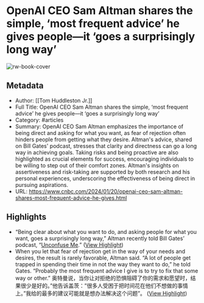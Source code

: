 # OpenAI CEO Sam Altman shares the simple, ‘most frequent advice’ he gives people—it ‘goes a surprisingly long way’

![rw-book-cover](https://readwise-assets.s3.amazonaws.com/media/uploaded_book_covers/profile_101759/107337807-1700657783226-gettyimages-1258019697-2009_EhIblGo.jpeg)

## Metadata
- Author: [[Tom Huddleston Jr.]]
- Full Title: OpenAI CEO Sam Altman shares the simple, ‘most frequent advice’ he gives people—it ‘goes a surprisingly long way’
- Category: #articles
- Summary: OpenAI CEO Sam Altman emphasizes the importance of being direct and asking for what you want, as fear of rejection often hinders people from getting what they desire. Altman's advice, shared on Bill Gates' podcast, stresses that clarity and directness can go a long way in achieving goals. Taking risks and being proactive are also highlighted as crucial elements for success, encouraging individuals to be willing to step out of their comfort zones. Altman's insights on assertiveness and risk-taking are supported by both research and his personal experiences, underscoring the effectiveness of being direct in pursuing aspirations.
- URL: https://www.cnbc.com/2024/01/20/openai-ceo-sam-altman-shares-most-frequent-advice-he-gives.html

## Highlights
- “Being clear about what you want to do, and asking people for what you want, goes a surprisingly long way,” Altman recently told Bill Gates’ podcast, “[Unconfuse Me](https://www.gatesnotes.com/Podcast?podcast=s2e0).” ([View Highlight](https://read.readwise.io/read/01hq858xmtv5kadj6sf1yxeqbj))
- When you let that fear of rejection get in the way of your needs and desires, the result is rarely favorable, Altman said. “A lot of people get trapped in spending their time in not the way they want to do,” he told Gates. “Probably the most frequent advice I give is to try to fix that some way or other.” 
  奥特曼说，当你让对拒绝的恐惧阻碍了你的需求和愿望时，结果很少是好的。”他告诉盖茨：”很多人受困于把时间花在他们不想做的事情上。”我给的最多的建议可能就是想办法解决这个问题”。 ([View Highlight](https://read.readwise.io/read/01hq859kcrk6gn8ym4c43fcyv9))
